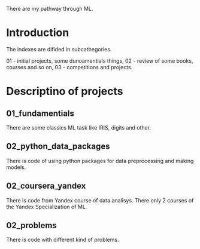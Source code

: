 There are my pathway through ML. 

# Introduction

The indexes are difided in subcathegories.

01 - initial projects, some dunoamentials things, 02 - review of some books, courses and so on, 03 - competitions and projects. 

# Descriptino of projects

## 01_fundamentials

There are some classics ML task like IRIS, digits and other.

## 02_python_data_packages

There is code of using python packages for data preprocessing and making models.

## 02_coursera_yandex

There is code from Yandex course of data analisys. There only 2 courses of the Yandex Specialization of ML.  

## 02_problems 

There is code with different kind of problems. 